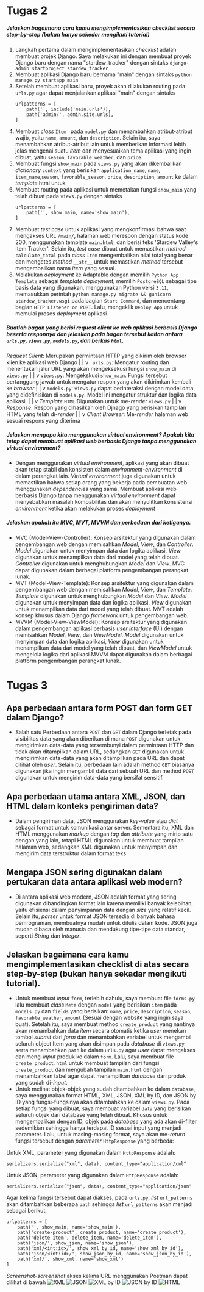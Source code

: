 # Tugas 2
##### Jelaskan bagaimana cara kamu mengimplementasikan *checklist* secara *step-by-step* (bukan hanya sekedar mengikuti tutorial)
1. Langkah pertama dalam mengimplementasikan *checklist* adalah membuat projek Django. Saya melakukan ini dengan membuat proyek Django baru dengan nama "stardew_tracker" dengan sintaks `django-admin startproject stardew_tracker` 
2. Membuat aplikasi Django baru bernama "main" dengan sintaks `python manage.py startapp main`
3. Setelah membuat aplikasi baru, proyek akan dilakukan routing pada `urls.py` agar dapat menjalankan aplikasi "main" dengan sintaks
    ```
    urlpatterns = [
        path('', include('main.urls')),
        path('admin/', admin.site.urls),
    ]
    ```
4. Membuat *class* `Item ` pada `model.py` dan menambahkan atribut-atribut wajib, yaitu `name`, `amount`, dan `description`. Selain itu, saya menambahkan atribut-atribut lain untuk memberikan informasi lebih jelas mengenai suatu *item* dan menyesuaikan tema aplikasi yang ingin dibuat, yaitu `season`, `favorable_weather`, dan `price`.
5. Membuat fungsi `show_main` pada `views.py` yang akan dikembalikan *dictionary* `context` yang berisikan `application_name`, `name`, `item_name`,`season`, `favorable_season`, `price`, `description`, `amount` ke dalam *template* html untuk 
6. Membuat routing pada aplikasi untuk memetakan fungsi `show_main` yang telah dibuat pada `views.py` dengan sintaks
    ```
    urlpatterns = [
        path('', show_main, name='show_main'),
    ]
    ```
7. Membuat *test case* untuk aplikasi yang mengkonfirmasi bahwa saat mengakses URL `/main/`, halaman web merespon dengan status kode 200, menggunakan template `main.html`, dan berisi teks 'Stardew Valley's Item Tracker'. Selain itu, *test case* dibuat untuk memastikan *method* `calculate_total` pada *class* `Item` mengembalikan nilai total yang benar dan mengetes *method* `__str__` untuk memastikan *method* tersebut mengembalikan nama *item* yang sesuai.
8. Melakukan *deployment* ke Adaptable dengan memilih `Python App Template` sebagai *template deployment*, memilih `PostgreSQL` sebagai tipe basis data yang digunakan, menggunakan Python versi `3.11`, memasukkan perintah `python manage.py migrate && gunicorn stardew_tracker.wsgi` pada bagian `Start Command`, dan mencentang bagian `HTTP Listener on PORT`. Lalu, mengeklik `Deploy App` untuk memulai proses *deployment* aplikasi 

##### Buatlah bagan yang berisi request client ke web aplikasi berbasis Django beserta responnya dan jelaskan pada bagan tersebut kaitan antara `urls.py`, `views.py`, `models.py`, dan berkas `html`.
*Request Client*:  Merupakan permintaan HTTP yang dikirim oleh browser klien ke aplikasi web Django
|
|
v
` urls.py`: Mengatur routing dan menentukan jalur URL yang akan mengeksekusi fungsi `show_main` di             `views.py`
| 
|
v
`views.py`: Mengekskusi `show_main`. Fungsi tersebut bertanggung jawab untuk mengatur respon yang akan         dikirimkan kembali ke *browser*
|
| 
v
`models.py`: `views.py` dapat berinteraksi dengan model data yang didefinisikan di `models.py`. Model ini mengatur struktur dan logika data aplikasi.
|
| 
v
*Template* `HTML`:Digunakan untuk me-*render* `views.py`
| 
|
v
*Response*: Respon yang dihasilkan oleh Djnago yang berisikan tampilan HTML yang telah di-*render*
| 
|
v
*Client Browser*: Me-*render* halaman web sesuai respons yang diterima

##### Jelaskan mengapa kita menggunakan *virtual environment?* Apakah kita tetap dapat membuat aplikasi web berbasis Django tanpa menggunakan *virtual environment*?

- Dengan menggunakan *virtual environment*, aplikasi yang akan dibuat akan tetap stabil dan konsisten dalam *environment-environment* di dalam perangkat lain. *Virtual environment* juga digunakan untuk memastikan bahwa setiap orang yang bekerja pada pembuatan web menggunakan *dependencies* yang sama. Membuat aplikasi web berbasis Django tanpa menggunakan *virtual environment* dapat menyebabkan masalah kompabilitas dan akan menyulitkan konsistensi *environment* ketika akan melakukan proses *deployment*

##### Jelaskan apakah itu MVC, MVT, MVVM dan perbedaan dari ketiganya.
- MVC (Model-View-Controller): Konsep arsitektur yang digunakan dalam pengembangan web dengan memisahkan *Model*, *View*, dan *Controller*. *Model* digunakan untuk menyimpan data dan logika aplikasi, *View* digunakan untuk menampilkan data dari model yang telah dibuat. *Controller* digunakan untuk menghubungkan *Model* dan *View*. MVC dapat digunakan dalam berbagai platform pengembangan perangkat lunak.
- MVT (Model-View-Template): Konsep arsitektur yang digunakan dalam pengembangan web dengan memisahkan *Model*, *View*, dan *Template*. *Template* digunakan untuk menghubungkan *Model* dan *View*. *Model* digunakan untuk menyimpan data dan logika aplikasi, *View* digunakan untuk menampilkan data dari model yang telah dibuat. MVT adalah konsep khusus dalam Django *framework* untuk pengembangan web.
- MVVM (Model-View-ViewModel): Konsep arsitektur yang digunakan dalam pengembangan aplikasi berbasis *user interface* (UI) dengan memisahkan *Model*, *View*, dan *ViewModel*. *Model* digunakan untuk menyimpan data dan logika aplikasi, *View* digunakan untuk menampilkan data dari model yang telah dibuat, dan *ViewModel* untuk mengelola logika dari aplikasi.MVVM dapat digunakan dalam berbagai platform pengembangan perangkat lunak.

# Tugas 3
## Apa perbedaan antara form POST dan form GET dalam Django?
 - Salah satu Perbedaan antara `POST` dan `GET` dalam Django terletak pada visibilitas data yang akan diberikan di mana `POST` digunakan untuk mengirimkan data-data yang tersembunyi dalam permintaan HTTP dan tidak akan ditampilkan dalam URL, sedangkan `GET` digunakan untuk mengirimkan data-data yang akan ditampilkan pada URL dan dapat dilihat oleh *user*. Selain itu, perbedaan lain adalah method `GET` biasanya digunakan jika ingin mengambil data dari sebuah URL dan method `POST` digunakan untuk mengirim data-data yang bersifat sensitif.
## Apa perbedaan utama antara XML, JSON, dan HTML dalam konteks pengiriman data?
- Dalam pengiriman data, JSON menggunakan *key-value* atau *dict* sebagai format untuk komunikasi antar server. Sementara itu, XML dan HTML menggunakan *markup* dengan *tag* dan *attribute* yang mirip satu dengan yang lain, tetapi HTML digunakan untuk membuat tampilan halaman web, sedangkan XML digunakan untuk menyimpan dan mengirim data terstruktur dalam format teks
## Mengapa JSON sering digunakan dalam pertukaran data antara aplikasi web modern?
- Di antara aplikasi web modern, JSON adalah format yang sering digunakan dibandingkan format lain karena memiliki banyak kelebihan, yaitu efisiensi dalam penyimpanan data dengan *size* yang relatif kecil. Selain itu, *parser* untuk format JSON tersedia di banyak bahasa pemrograman, membuatnya mudah untuk ditulis dalam kode. JSON juga mudah dibaca oleh manusia dan mendukung tipe-tipe data standar, seperti *String* dan *Integer*.
## Jelaskan bagaimana cara kamu mengimplementasikan checklist di atas secara step-by-step (bukan hanya sekadar mengikuti tutorial).
- Untuk membuat *input* `form`, terlebih dahulu, saya membuat file `forms.py` lalu membuat *class* `Meta` dengan `model` yang berisikan `item` pada `models.py` dan `fields` yang berisikan: `name`, `price`, `description`, `season`, `favorable_weather`, `amount` (Sesuai dengan website yang ingin saya buat). Setelah itu, saya membuat method `create_product` yang nantinya akan menambahkan data *item* secara otomatis ketika *user* menekan tombol *submit* dari *form* dan menambahkan variabel untuk mengambil seluruh object Item yang akan disimpan pada *database* di `views.py` serta menambahkan `path` ke dalam `urls.py` agar *user* dapat mengakses dan meng-*input* produk ke dalam `form`. Lalu, saya membuat file `create_product.html` untuk membuat tampilan dari fungsi `create_product` dan mengubah tampilan `main.html` dengan menambahkan tabel agar dapat menampilkan *database* dari produk yang sudah di-*input*.
- Untuk melihat objek-objek yang sudah ditambahkan ke dalam `database`, saya menggunakan format HTML, XML, JSON, XML by ID, dan JSON by ID yang fungsi-fungsinya akan ditambahkan ke dalam `views.py`. Pada setiap fungsi yang dibuat, saya membuat variabel `data` yang berisikan seluruh objek dari database yang telah dibuat. Khusus untuk mengembalikan dengan ID, objek pada *database* yang ada akan di-filter sedemikian sehingga hanya terdapat ID sesuai input yang menjadi parameter. Lalu, untuk masing-masing format, saya akan me-*return* fungsi tersebut dengan *parameter* `HttpResponse` yang berbeda:

Untuk XML, parameter yang digunakan dalam `HttpResponse` adalah:
```
serializers.serialize("xml", data), content_type="application/xml"
```

Untuk JSON, parameter yang digunakan dalam `HttpResponse` adalah:
```
serializers.serialize("json", data), content_type="application/json"
```

Agar kelima fungsi tersebut dapat diakses, pada `urls.py`, *list* `url_patterns` akan ditambahkan beberapa `path` sehingga *list* `url_patterns` akan menjadi sebagai berikut:
```
urlpatterns = [
    path('', show_main, name='show_main'),
    path('create-product', create_product, name='create_product'),
    path('delete-item', delete_item, name='delete_item'),
    path('json/', show_json, name='show_json'),
    path('xml/<int:id>/', show_xml_by_id, name='show_xml_by_id'),
    path('json/<int:id>/', show_json_by_id, name='show_json_by_id'), 
    path('xml/', show_xml, name='show_xml')
]
```

*Screenshot-screenshot* akses kelima URL menggunakan Postman dapat dilihat di bawah
![XML](image.png)
![JSON](image-1.png)
![XML by ID](image-2.png)
![JSON by ID](image-3.png)
![HTML](image-4.png)